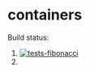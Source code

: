 # containers

Build status:

1. [![tests-fibonacci](https://github.com/afroCoderHanane/containers/actions/workflows/tests-fibonacci.yml/badge.svg)](https://github.com/afroCoderHanane/containers/actions/workflows/tests-fibonacci.yml)
1. 
